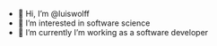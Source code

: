- 👋 Hi, I’m @luiswolff
- 👀 I’m interested in software science
- 🌱 I’m currently I’m working as a software developer

<!---
luiswolff/luiswolff is a ✨ special ✨ repository because its `README.md` (this file) appears on your GitHub profile.
You can click the Preview link to take a look at your changes.
--->
